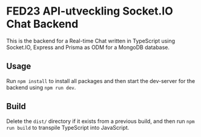 # FED23 API-utveckling Socket.IO Chat Backend

This is the backend for a Real-time Chat written in TypeScript using Socket.IO, Express and Prisma as ODM for a MongoDB database.

## Usage

Run `npm install` to install all packages and then start the dev-server for the backend using `npm run dev`.

## Build

Delete the `dist/` directory if it exists from a previous build, and then run `npm run build` to transpile TypeScript into JavaScript.
